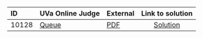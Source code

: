 | ID | UVa Online Judge | External | Link to solution |
|:---|:---|:---|:---:|
| 10128 | [Queue](https://onlinejudge.org/index.php?option=com_onlinejudge&Itemid=8&page=show_problem&problem=1069) | [PDF](https://onlinejudge.org/external/101/10128.pdf) | [Solution](https://github.com/versenyi98/uva-solutions/tree/main/solutions/10128%20-%20Queue)|
